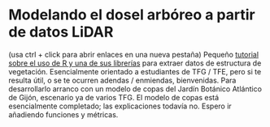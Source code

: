 # Modelando el dosel arbóreo a partir de datos LiDAR
(usa ctrl + click para abrir enlaces en una nueva pestaña)
Pequeño [tutorial sobre el uso de R y una de sus librerías](https://github.com/quevedomario/dosel-botanico/blob/main/code_lidar_copas_botanico.md) para extraer datos de estructura de vegetación. Esencialmente orientado a  estudiantes de TFG / TFE, pero si te resulta útil, o se te ocurren adendas / enmiendas, bienvenidas. 
Para desarrollarlo arranco con un modelo de copas del Jardín Botánico Atlántico de Gijón, escenario ya de varios TFG.
El modelo de copas está esencialmente completado; las explicaciones todavía no. Espero ir añadiendo funciones y métricas.